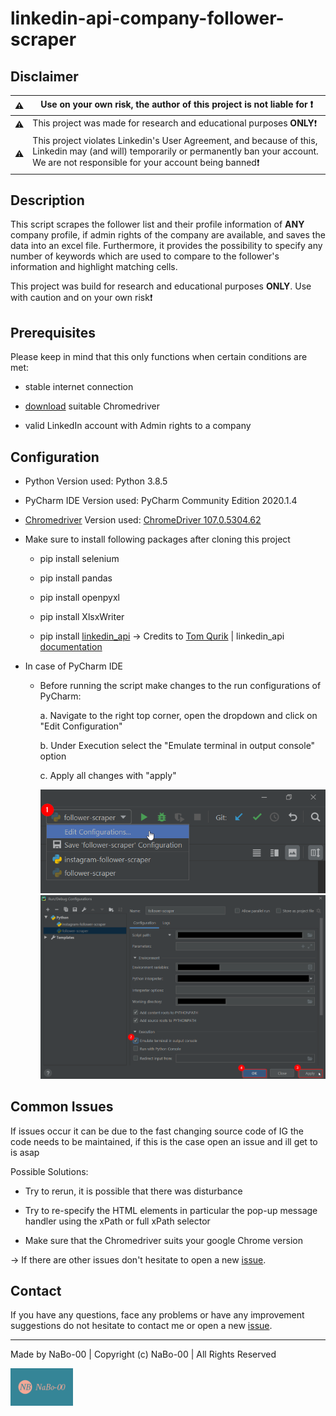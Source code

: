 # linkedin-api-company-follower-scraper

## Disclaimer

| :warning: | Use on your own risk, the author of this project is not liable for :exclamation: |
| --- | --- |
| :warning: | This project was made for research and educational purposes **ONLY**:exclamation: |
| :warning: | This project violates Linkedin's User Agreement, and because of this, Linkedin may (and will) temporarily or permanently ban your account. We are not responsible for your account being banned:exclamation: |

## Description

This script scrapes the follower list and their profile information of **ANY** company profile, if admin rights of the company are available, and saves the data into an excel file. Furthermore, it provides the possibility to specify any number of keywords which are used to compare to the follower's information and highlight matching cells.

This project was build for research and educational purposes **ONLY**. Use with caution and on your own risk:exclamation:

## Prerequisites

Please keep in mind that this only functions when certain conditions are met:

- stable internet connection
  
- [download](https://chromedriver.chromium.org/downloads) suitable Chromedriver
  
- valid LinkedIn account with Admin rights to a company
  

## Configuration

- Python Version used: Python 3.8.5
  
- PyCharm IDE Version used: PyCharm Community Edition 2020.1.4
  
- [Chromedriver](https://chromedriver.chromium.org/downloads) Version used: [ChromeDriver 107.0.5304.62](https://chromedriver.storage.googleapis.com/index.html?path=107.0.5304.62/)
  
- Make sure to install following packages after cloning this project
  
  - pip install selenium
    
  - pip install pandas
    
  - pip install openpyxl
    
  - pip install XlsxWriter
    
  - pip install [linkedin_api](https://github.com/tomquirk/linkedin-api) → Credits to [Tom Qurik](https://github.com/tomquirk) | linkedin_api [documentation](https://linkedin-api.readthedocs.io/en/latest/)
    
- In case of PyCharm IDE
  
  - Before running the script make changes to the run configurations of PyCharm:
    
    a. Navigate to the right top corner, open the dropdown and click on "Edit Configuration"
    
    b. Under Execution select the "Emulate terminal in output console" option
    
    c. Apply all changes with "apply"
    
    <div><img alt="edit_config1.png" src="img/edit_config1.png"/></div>
        <div><img alt="edit_config1.png" src="img/edit_config2.png"/></div>
    

## Common Issues

If issues occur it can be due to the fast changing source code of IG the code needs to be maintained, if this is the case open an issue and ill get to is asap

Possible Solutions:

- Try to rerun, it is possible that there was disturbance
  
- Try to re-specify the HTML elements in particular the pop-up message handler using the xPath or full xPath selector
  
- Make sure that the Chromedriver suits your google Chrome version
  

→ If there are other issues don't hesitate to open a new [issue](https://github.com/NaBo-00/linkedin-api-company-follower-scraper/issues/new).

## Contact

If you have any questions, face any problems or have any improvement suggestions do not hesitate to contact me or open a new [issue](https://github.com/NaBo-00/linkedin-api-company-follower-scraper/issues/new).

---

Made by NaBo-00 | Copyright (c) NaBo-00 | All Rights Reserved

<div><img alt="NaBo-00-logo.png" src="img/NaBo-00-logo.png" width="100" height="60" /></div>

